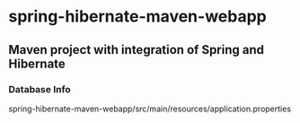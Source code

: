 # spring-hibernate-maven-webapp

## Maven project with integration of Spring and Hibernate 

### Database Info 
spring-hibernate-maven-webapp/src/main/resources/application.properties 
